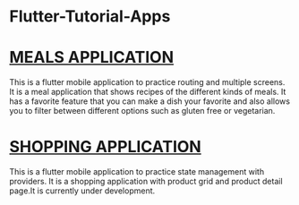 # Flutter-Tutorial-Apps

# [MEALS APPLICATION](https://github.com/buketkarakas/Flutter-Tutorial-Apps/MealsApp)

This is a flutter mobile application to practice routing and multiple screens. It is a meal application that shows recipes of the different kinds of meals. It has a favorite feature that you can make a dish your favorite and also allows you to filter between different options such as gluten free or vegetarian.

# [SHOPPING APPLICATION](https://github.com/buketkarakas/Flutter-Tutorial-Apps/ShopApp)

This is a flutter mobile application to practice state management with providers. It is a shopping application with product grid and product detail page.It is currently under development.
